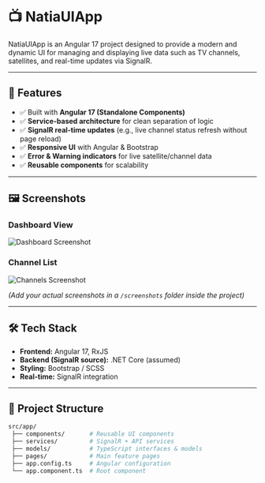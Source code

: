 # 📺 NatiaUIApp

NatiaUIApp is an Angular 17 project designed to provide a modern and dynamic UI for managing and displaying live data such as TV channels, satellites, and real-time updates via SignalR.

---

## 🚀 Features
- ✅ Built with **Angular 17 (Standalone Components)**
- ✅ **Service-based architecture** for clean separation of logic
- ✅ **SignalR real-time updates** (e.g., live channel status refresh without page reload)
- ✅ **Responsive UI** with Angular & Bootstrap
- ✅ **Error & Warning indicators** for live satellite/channel data
- ✅ **Reusable components** for scalability

---

## 🖼️ Screenshots

### Dashboard View
![Dashboard Screenshot](screenshots/Screenshot1.png)

### Channel List
![Channels Screenshot](screenshots/Screenshot2.png)

*(Add your actual screenshots in a `/screenshots` folder inside the project)*

---

## 🛠️ Tech Stack
- **Frontend:** Angular 17, RxJS
- **Backend (SignalR source):** .NET Core (assumed)
- **Styling:** Bootstrap / SCSS
- **Real-time:** SignalR integration

---

## 📂 Project Structure
```bash
src/app/
 ├── components/       # Reusable UI components
 ├── services/         # SignalR + API services
 ├── models/           # TypeScript interfaces & models
 ├── pages/            # Main feature pages
 ├── app.config.ts     # Angular configuration
 └── app.component.ts  # Root component
